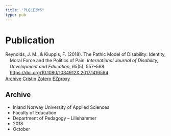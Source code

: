 ```yaml
---
title: "PLQLE2W6"
type: pub
---
```

<h1>Publication</h1>
<article id="csl-bib-container-PLQLE2W6" class="csl-bib-container">
  <div class="csl-bib-body" style="line-height: 1.35; padding-left: 1em; text-indent:-1em;">
  <div class="csl-entry">Reynolds, J. M., &amp; Kiuppis, F. (2018). The Pathic Model of Disability: Identity, Moral Force and the Politics of Pain. <i>International Journal of Disability, Development and Education</i>, <i>65</i>(5), 557&#x2013;568. <a href="https://doi.org/10.1080/1034912X.2017.1416594">https://doi.org/10.1080/1034912X.2017.1416594</a></div>
</div>
  <div class="csl-bib-buttons">
    <a href="#taxonomy-article-PLQLE2W6" class="csl-bib-button">Archive</a>
    <a href alt="Cristin URL" class="csl-bib-button">Cristin</a>
    <a href alt="Zotero URL" class="csl-bib-button">Zotero</a>
    <a href="http://ezproxy.inn.no/login?url=https://doi.org/10.1080/1034912X.2017.1416594" class="csl-bib-button">EZproxy</a>
  </div>
  <div id="csl-bib-meta-container-PLQLE2W6"></div>
</article>
<div id="csl-bib-meta-PLQLE2W6" class="csl-bib-meta">
  <article id="taxonomy-article-PLQLE2W6" class="taxonomy-article">
    <h1>Archive</h1>
    <ul>
      <li>Inland Norway University of Applied Sciences</li>
      <li>Faculty of Education</li>
      <li>Department of Pedagogy – Lillehammer</li>
      <li>2018</li>
      <li>October</li>
    </ul>
  </article>
</div>
